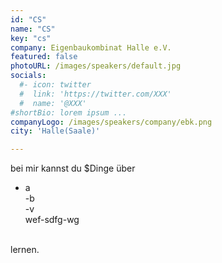 ```yaml
---
id: "CS"
name: "CS"
key: "cs"
company: Eigenbaukombinat Halle e.V.
featured: false
photoURL: /images/speakers/default.jpg
socials:
  #- icon: twitter
  #  link: 'https://twitter.com/XXX'
  #  name: '@XXX'
#shortBio: lorem ipsum ...
companyLogo: /images/speakers/company/ebk.png
city: 'Halle(Saale)'

---
```


bei mir kannst du $Dinge über <br>
- a<br>
-b<br>
-v<br>
wef-sdfg-wg<br>
<br>
lernen.<br>